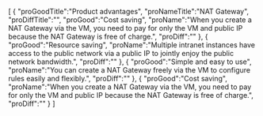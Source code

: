 [
	{
		"proGoodTitle":"Product advantages",
		"proNameTitle":"NAT Gateway",
		"proDiffTitle":"",
		"proGood":"Cost saving",
		"proName":"When you create a NAT Gateway via the VM, you need to pay for only the VM and public IP because the NAT Gateway is free of charge.",
		"proDiff":""
	},
	{
		"proGood":"Resource saving",
		"proName":"Multiple intranet instances have access to the public network via a public IP to jointly enjoy the public network bandwidth.",
		"proDiff":""
	},
	{
		"proGood":"Simple and easy to use",
		"proName":"You can create a NAT Gateway freely via the VM to configure rules easily and flexibly.",
		"proDiff":""
	},
	{
		"proGood":"Cost saving",
		"proName":"When you create a NAT Gateway via the VM, you need to pay for only the VM and public IP because the NAT Gateway is free of charge.",
		"proDiff":""
	}
]